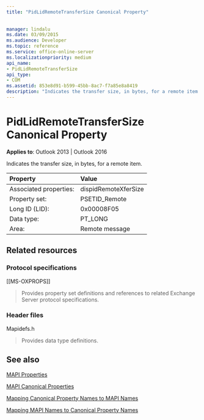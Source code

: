 ```yaml
---
title: "PidLidRemoteTransferSize Canonical Property"
 
 
manager: lindalu
ms.date: 03/09/2015
ms.audience: Developer
ms.topic: reference
ms.service: office-online-server
ms.localizationpriority: medium
api_name:
- PidLidRemoteTransferSize
api_type:
- COM
ms.assetid: 853e8d91-b599-45bb-8ac7-f7a85e8a8419
description: "Indicates the transfer size, in bytes, for a remote item for Outlook 2013 or Outlook 2016."
---
```


# PidLidRemoteTransferSize Canonical Property

  
  
**Applies to**: Outlook 2013 | Outlook 2016 
  
Indicates the transfer size, in bytes, for a remote item.
  
|Property |Value |
|:-----|:-----|
|Associated properties:  <br/> |dispidRemoteXferSize  <br/> |
|Property set:  <br/> |PSETID_Remote  <br/> |
|Long ID (LID):  <br/> |0x00008F05  <br/> |
|Data type:  <br/> |PT_LONG  <br/> |
|Area:  <br/> |Remote message  <br/> |
   
## Related resources

### Protocol specifications

[[MS-OXPROPS]] 
  
> Provides property set definitions and references to related Exchange Server protocol specifications.
    
### Header files

Mapidefs.h
  
> Provides data type definitions.
    
## See also



[MAPI Properties](mapi-properties.md)
  
[MAPI Canonical Properties](mapi-canonical-properties.md)
  
[Mapping Canonical Property Names to MAPI Names](mapping-canonical-property-names-to-mapi-names.md)
  
[Mapping MAPI Names to Canonical Property Names](mapping-mapi-names-to-canonical-property-names.md)

